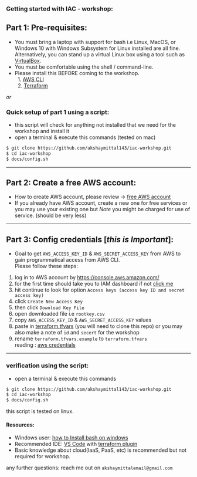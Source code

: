 ### Getting started with IAC - workshop:

Part 1: Pre-requisites:
--
* You must bring a laptop with support for bash i.e Linux, MacOS, or Windows 10 with Windows Subsystem for Linux installed are all fine. Alternatively, you can stand up a virtual Linux box using a tool such as [VirtualBox](https://www.virtualbox.org/).
* You must be comfortable using the shell / command-line.
* Please install this BEFORE coming to the workshop.  
  1. [AWS CLI](https://aws.amazon.com/cli/)  
  2. [Terraform](https://www.terraform.io/)  

*or*   

### Quick setup of part 1 using a script:
- this script will check for anything not installed that we need for the workshop and install it
- open a terminal & execute this commands (tested on mac)
```bash
$ git clone https://github.com/akshaymittal143/iac-workshop.git
$ cd iac-workshop
$ docs/config.sh
```
----

Part 2: Create a free AWS account: 
---
- How to create AWS account, please review -> [free AWS account](https://aws.amazon.com/free/)
- If you already have AWS account, create a new one for free services or you may use your existing one but *Note*
you might be charged for use of service. (should be very less)
---
Part 3: Config credentials [*this is Important*]:
---
* Goal to get `AWS_ACCESS_KEY_ID` & `AWS_SECRET_ACCESS_KEY` from AWS to gain programmatical access from AWS CLI.  
Please follow these steps: 
1. log in to AWS account by https://console.aws.amazon.com/
2. for the first time should take you to IAM dashboard if not [click me](https://console.aws.amazon.com/iam/home#/security_credentials)
3. hit continue to look for option `Access keys (access key ID and secret access key)` 
4. click `Create New Access Key`
5. then click `Download Key File`
6. open downloaded file i.e `rootkey.csv`
7. copy `AWS_ACCESS_KEY_ID` & `AWS_SECRET_ACCESS_KEY` values
8. paste in [terraform.tfvars](../chap1/terraform.tfvars.example) (you will need to clone this repo) or you may also make a note of `id` and `secert` for the workshop
9. rename `terraform.tfvars.example` to `terraform.tfvars`  
reading : [aws credentials](https://docs.aws.amazon.com/general/latest/gr/aws-sec-cred-types.html#access-keys-and-secret-access-keys)
---

### verification using the script:
- open a terminal & execute this commands
```bash
$ git clone https://github.com/akshaymittal143/iac-workshop.git
$ cd iac-workshop
$ docs/config.sh
```
this script is tested on linux.
#### Resources: 
- Windows user: [how to Install bash on windows](https://itsfoss.com/install-bash-on-windows/)
- Recommended IDE: [VS Code](https://code.visualstudio.com/) with [terraform plugin](https://marketplace.visualstudio.com/items?itemName=mauve.terraform)  
- Basic knowledge about cloud(IaaS, PaaS, etc) is recommended but not required for workshop. 

any further questions: reach me out on `akshaymittalemail@gmail.com`
